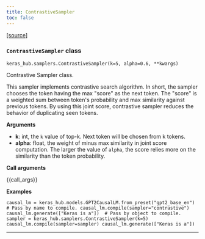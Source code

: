 ```yaml
---
title: ContrastiveSampler
toc: false
---
```


[\[source\]](https://github.com/keras-team/keras-hub/tree/v0.17.0/keras_hub/src/samplers/contrastive_sampler.py#L9)

### `ContrastiveSampler` class

`keras_hub.samplers.ContrastiveSampler(k=5, alpha=0.6, **kwargs)`

Contrastive Sampler class.

This sampler implements contrastive search algorithm. In short, the sampler chooses the token having the max "score" as the next token. The "score" is a weighted sum between token's probability and max similarity against previous tokens. By using this joint score, contrastive sampler reduces the behavior of duplicating seen tokens.

**Arguments**

- **k**: int, the `k` value of top-k. Next token will be chosen from k tokens.
- **alpha**: float, the weight of minus max similarity in joint score computation. The larger the value of `alpha`, the score relies more on the similarity than the token probability.

**Call arguments**

{{call\_args}}

**Examples**

`causal_lm = keras_hub.models.GPT2CausalLM.from_preset("gpt2_base_en")  # Pass by name to compile. causal_lm.compile(sampler="contrastive") causal_lm.generate(["Keras is a"])  # Pass by object to compile. sampler = keras_hub.samplers.ContrastiveSampler(k=5) causal_lm.compile(sampler=sampler) causal_lm.generate(["Keras is a"])`

---

